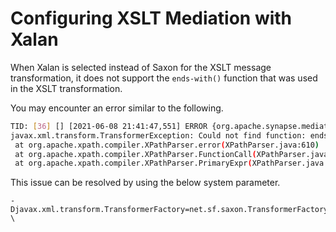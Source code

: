 # Configuring XSLT Mediation with Xalan

When Xalan is selected instead of Saxon for the XSLT message transformation, it does not support the `ends-with()` function that was used in the XSLT transformation.

You may encounter an error similar to the following.

```bash
TID: [36] [] [2021-06-08 21:41:47,551] ERROR {org.apache.synapse.mediators.transform.XSLTMediator} - Fatal error occurred in stylesheet parsing. ; Line#: 91; Column#: 60
javax.xml.transform.TransformerException: Could not find function: ends-with
 at org.apache.xpath.compiler.XPathParser.error(XPathParser.java:610)
 at org.apache.xpath.compiler.XPathParser.FunctionCall(XPathParser.java:1507)
 at org.apache.xpath.compiler.XPathParser.PrimaryExpr(XPathParser.java:1446)
```

This issue can be resolved by using the below system parameter.

```
-Djavax.xml.transform.TransformerFactory=net.sf.saxon.TransformerFactoryImpl \
```

